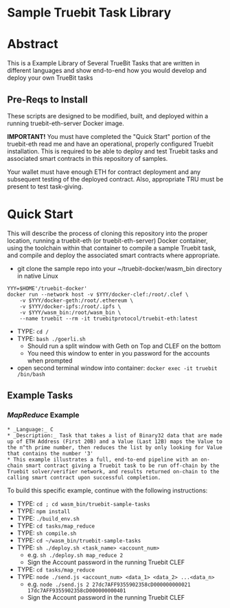 # Sample Truebit Task Library

# Abstract

This is a Example Library of Several TrueBit Tasks that are written in different languages and show end-to-end how you would develop and deploy your own TrueBit tasks

## Pre-Reqs to Install

These scripts are designed to be modified, built, and deployed within a running truebit-eth-server Docker image.

**IMPORTANT!** You must have completed the "Quick Start" portion of the truebit-eth read me and have an operational, properly configured Truebit installation. This is required to be able to deploy and test Truebit tasks and associated smart contracts in this repository of samples.

Your wallet must have enough ETH for contract deployment and any subsequent testing of the deployed contract. Also, appropriate TRU must be present to test task-giving.

# Quick Start
This will describe the process of cloning this repository into the proper location, running a truebit-eth (or truebit-eth-server) Docker container, using the toolchain within that container to compile a sample Truebit task, and compile and deploy the associated smart contracts where appropriate.

  * git clone the sample repo into your ~/truebit-docker/wasm_bin directory in native Linux

```
YYY=$HOME'/truebit-docker'
docker run --network host -v $YYY/docker-clef:/root/.clef \
	-v $YYY/docker-geth:/root/.ethereum \
	-v $YYY/docker-ipfs:/root/.ipfs \
	-v $YYY/wasm_bin:/root/wasm_bin \
	--name truebit --rm -it truebitprotocol/truebit-eth:latest
```
  * TYPE: ```cd /```
  * TYPE: ```bash ./goerli.sh```
    * Should run a split window with Geth on Top and CLEF on the bottom
    * You need this window to enter in you password for the accounts when prompted
  * open second terminal window into container: ```docker exec -it truebit /bin/bash```

## Example Tasks

### _MapReduce_ Example
    * _Language:_ C
    * _Description:_ Task that takes a list of Binary32 data that are made up of ETH Address (First 20B) and a Value (Last 12B) maps the Value to the n^th prime number, then reduces the list by only looking for Value that contains the number '3'
    * This example illustrates a full, end-to-end pipeline with an on-chain smart contract giving a Truebit task to be run off-chain by the Truebit solver/verifier network, and results returned on-chain to the calling smart contract upon successful completion.

To build this specific example, continue with the following instructions:

  * TYPE: ```cd ; cd wasm_bin/truebit-sample-tasks```
  * TYPE: ```npm install```
  * TYPE: ```./build_env.sh```
  * TYPE: ```cd tasks/map_reduce```
  * TYPE: ```sh compile.sh```
  * TYPE: ```cd ~/wasm_bin/truebit-sample-tasks```
  * TYPE: ```sh ./deploy.sh <task_name> <account_num>```
    * e.g.  ```sh ./deploy.sh map_reduce 2```
    * Sign the Account password in the running Truebit CLEF
  * TYPE: ```cd tasks/map_reduce```
  * TYPE: ```node ./send.js <account_num> <data_1> <data_2> ...<data_n>```
    * e.g.  ```node ./send.js 2 27dc7AFF9355902358cD000000000021 17dc7AFF9355902358cD000000000401```
    * Sign the Account password in the running Truebit CLEF

